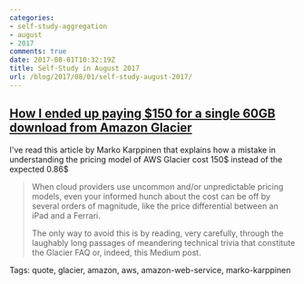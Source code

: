 ```yaml
---
categories:
- self-study-aggregation
- august
- 2017
comments: true
date: 2017-08-01T10:32:19Z
title: Self-Study in August 2017 
url: /blog/2017/08/01/self-study-august-2017/
---
```


## [How I ended up paying $150 for a single 60GB download from Amazon Glacier](https://medium.com/@karppinen/how-i-ended-up-paying-150-for-a-single-60gb-download-from-amazon-glacier-6cb77b288c3e)

I've read this article by Marko Karppinen that explains how a mistake in understanding the pricing model of AWS Glacier cost 150$ instead of the expected 0.86$

> When cloud providers use uncommon and/or unpredictable pricing models, even your informed hunch about the cost can be off by several orders of magnitude, like the price differential between an iPad and a Ferrari.
>
> The only way to avoid this is by reading, very carefully, through the laughably long passages of meandering technical trivia that constitute the Glacier FAQ or, indeed, this Medium post.

Tags: quote, glacier, amazon, aws, amazon-web-service, marko-karppinen

